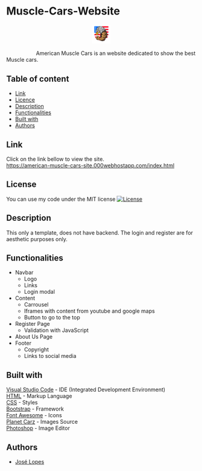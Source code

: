 # Muscle-Cars-Website
 
<p align="center"><img width=10% src=https://github.com/joselopes04/Muscle-Cars-Website/blob/main/images/AmericanMuscle.png></p>
&nbsp;&nbsp;&nbsp;&nbsp;&nbsp;&nbsp;&nbsp;&nbsp;&nbsp;&nbsp;&nbsp;&nbsp;&nbsp;&nbsp;&nbsp;&nbsp;&nbsp;&nbsp;&nbsp;
American Muscle Cars is an website dedicated to show the best Muscle cars.

## Table of content
- [Link](#link)
- [Licence](#license)
- [Description](#description)
- [Functionalities](#functionalities)
- [Built with](#built-with)
- [Authors](#authors)

## Link
Click on the link bellow to view the site. <br>
https://american-muscle-cars-site.000webhostapp.com/index.html <br>

## License
You can use my code under the MIT license
[![License](https://img.shields.io/badge/license-MIT-blue.svg)](https://github.com/joselopes04/Muscle-Cars-Website/blob/main/LICENCE)<br>

## Description
This only a template, does not have backend. The login and register are for aesthetic purposes only. 

## Functionalities
- Navbar 
  - Logo
  - Links
  - Login modal
- Content
  - Carrousel
  - Iframes with content from youtube and google maps 
  - Button to go to the top
- Register Page
  - Validation with JavaScript
- About Us Page
- Footer
  - Copyright 
  - Links to social media


## Built with
<a href="https://code.visualstudio.com">Visual Studio Code</a> - IDE (Integrated Development Environment) <br>
<a href="https://html5.org">HTML</a> - Markup  Language<br>
<a href="https://www.css3.com">CSS</a> - Styles<br>
<a href="https://getbootstrap.com">Bootstrap</a> - Framework<br>
<a href="https://fontawesome.com">Font Awesome</a> - Icons<br>
<a href="https://www.planetcarsz.com">Planet Carz</a> - Images Source<br>
<a href="https://www.adobe.com/pt/products/photoshop.html">Photoshop</a> - Image Editor

## Authors
- [José Lopes](https://www.github.com/joselopes04)
